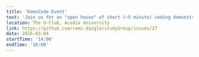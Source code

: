 ```yaml
---
title: 'DemoCode Event'
text: 'Join us for an "open house" of short (~5 minute) coding demonstrations covering a wide range of topics! Check back often for an updated list of demos, and let me know in the comments below if you're interested in leading one!'
location: The U-Club, Acadia University
link: https://github.com/remi-daigle/studyGroup/issues/27
date: 2016-03-04
startTime: '14:00'
endTime: '16:00'
---
```

